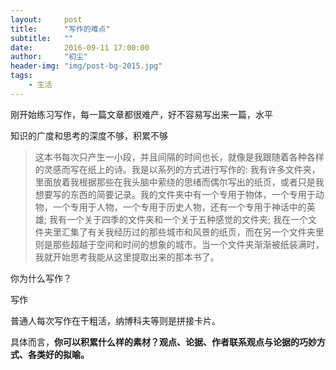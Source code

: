 ```yaml
---
layout:     post
title:      "写作的难点"
subtitle:   ""
date:       2016-09-11 17:00:00
author:     "初尘"
header-img: "img/post-bg-2015.jpg"
tags:
    - 生活
---
```




刚开始练习写作，每一篇文章都很难产，好不容易写出来一篇，水平

   知识的广度和思考的深度不够，积累不够

> 这本书每次只产生一小段，并且间隔的时间也长，就像是我跟随着各种各样的灵感而写在纸上的诗。我是以系列的方式进行写作的: 我有许多文件夹，里面放着我根据那些在我头脑中萦绕的思绪而偶尔写出的纸页，或者只是我想要写的东西的简要记录。我的文件夹中有一个专用于物体，一个专用于动物，一个专用于人物，一个专用于历史人物，还有一个专用于神话中的英雄; 我有一个关于四季的文件夹和一个关于五种感觉的文件夹; 我在一个文件夹里汇集了有关我经历过的那些城市和风景的纸页，而在另一个文件夹里则是那些超越于空间和时间的想象的城市。当一个文件夹渐渐被纸装满时，我就开始思考我能从这里提取出来的那本书了。



你为什么写作？

写作   



普通人每次写作在干粗活，纳博科夫等则是拼接卡片。





具体而言，**你可以积累什么样的素材？观点、论据、作者联系观点与论据的巧妙方式、各类好的拟喻。**














